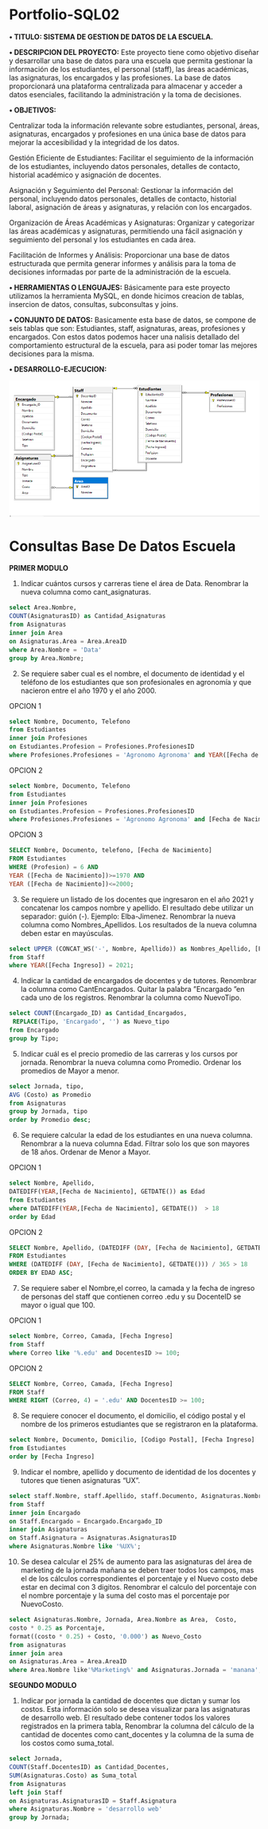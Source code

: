 # Portfolio-SQL02

**•	TITULO: SISTEMA DE GESTION DE DATOS DE LA ESCUELA.**  

**•	DESCRIPCION DEL PROYECTO:** Este proyecto tiene como objetivo diseñar y desarrollar una base de datos para una escuela que permita gestionar la información de los estudiantes, el personal (staff), las áreas académicas, las asignaturas, los encargados y las profesiones. La base de datos proporcionará una plataforma centralizada para almacenar y acceder a datos esenciales, facilitando la administración y la toma de decisiones.

**•	OBJETIVOS:**

Centralizar toda la información relevante sobre estudiantes, personal, áreas, asignaturas, encargados y profesiones en una única base de datos para mejorar la accesibilidad y la integridad de los datos.

Gestión Eficiente de Estudiantes: Facilitar el seguimiento de la información de los estudiantes, incluyendo datos personales, detalles de contacto, historial académico y asignación de docentes.

Asignación y Seguimiento del Personal: Gestionar la información del personal, incluyendo datos personales, detalles de contacto, historial laboral, asignación de áreas y asignaturas, y relación con los encargados.

Organización de Áreas Académicas y Asignaturas: Organizar y categorizar las áreas académicas y asignaturas, permitiendo una fácil asignación y seguimiento del personal y los estudiantes en cada área.

Facilitación de Informes y Análisis: Proporcionar una base de datos estructurada que permita generar informes y análisis para la toma de decisiones informadas por parte de la administración de la escuela.

**•	HERRAMIENTAS O LENGUAJES:** Básicamente para este proyecto utilizamos la herramienta MySQL, en donde hicimos creacion de tablas, insercion de datos, consultas, subconsultas y joins.

**•	CONJUNTO DE DATOS:** Basicamente esta base de datos, se compone de seis tablas que son: Estudiantes, staff, asignaturas, areas, profesiones y encargados. Con estos datos podemos hacer una nalisis detallado del comportamiento estructural de la escuela, para asi poder tomar las mejores decisiones para la misma.


**•	DESARROLLO-EJECUCION:**

![Der](https://github.com/pocolus/Portfolio-SQL02/blob/main/Der.png)


# Consultas Base De Datos Escuela

**PRIMER MODULO**

1. Indicar cuántos cursos y carreras tiene el área de Data. Renombrar la nueva columna como
cant_asignaturas.
```sql
select Area.Nombre, 
COUNT(AsignaturasID) as Cantidad_Asignaturas
from Asignaturas
inner join Area
on Asignaturas.Area = Area.AreaID
where Area.Nombre = 'Data'
group by Area.Nombre;
```
2. Se requiere saber cual es el nombre, el documento de identidad y el teléfono de los estudiantes que son
profesionales en agronomía y que nacieron entre el año 1970 y el año 2000.

OPCION 1
```sql
select Nombre, Documento, Telefono
from Estudiantes
inner join Profesiones
on Estudiantes.Profesion = Profesiones.ProfesionesID
where Profesiones.Profesiones = 'Agronomo Agronoma' and YEAR([Fecha de Nacimiento]) between 1970 and 2000;
```
OPCION 2
```sql
select Nombre, Documento, Telefono
from Estudiantes
inner join Profesiones
on Estudiantes.Profesion = Profesiones.ProfesionesID
where Profesiones.Profesiones = 'Agronomo Agronoma' and [Fecha de Nacimiento] between '1970-01-01' and '2000-12-31';
```
OPCION 3
```sql
SELECT Nombre, Documento, telefono, [Fecha de Nacimiento] 
FROM Estudiantes
WHERE (Profesion) = 6 AND
YEAR ([Fecha de Nacimiento])>=1970 AND 
YEAR ([Fecha de Nacimiento])<=2000;
```
3. Se requiere un listado de los docentes que ingresaron en el año 2021 y concatenar los campos nombre y
apellido. El resultado debe utilizar un separador: guión (-). Ejemplo: Elba-Jimenez. Renombrar la nueva
columna como Nombres_Apellidos. Los resultados de la nueva columna deben estar en mayúsculas.
```sql
select UPPER (CONCAT_WS('-', Nombre, Apellido)) as Nombres_Apellido, [Fecha Ingreso]
from Staff
where YEAR([Fecha Ingreso]) = 2021;
```
4. Indicar la cantidad de encargados de docentes y de tutores. Renombrar la columna como CantEncargados.
Quitar la palabra ”Encargado ”en cada uno de los registros. Renombrar la columna como NuevoTipo.
```sql
select COUNT(Encargado_ID) as Cantidad_Encargados,
 REPLACE(Tipo, 'Encargado', '') as Nuevo_tipo
from Encargado
group by Tipo;
```
5. Indicar cuál es el precio promedio de las carreras y los cursos por jornada. Renombrar la nueva columna
como Promedio. Ordenar los promedios de Mayor a menor.
```sql
select Jornada, tipo,
AVG (Costo) as Promedio
from Asignaturas
group by Jornada, tipo
order by Promedio desc;
```
6. Se requiere calcular la edad de los estudiantes en una nueva columna. Renombrar a la nueva columna Edad.
Filtrar solo los que son mayores de 18 años. Ordenar de Menor a Mayor.

OPCION 1
```sql
select Nombre, Apellido,
DATEDIFF(YEAR,[Fecha de Nacimiento], GETDATE()) as Edad
from Estudiantes
where DATEDIFF(YEAR,[Fecha de Nacimiento], GETDATE())  > 18
order by Edad
```
OPCION 2
```sql
SELECT Nombre, Apellido, (DATEDIFF (DAY, [Fecha de Nacimiento], GETDATE())) / 365 AS EDAD
FROM Estudiantes
WHERE (DATEDIFF (DAY, [Fecha de Nacimiento], GETDATE())) / 365 > 18
ORDER BY EDAD ASC;
```
7. Se requiere saber el Nombre,el correo, la camada y la fecha de ingreso de personas del staff que contienen
correo .edu y su DocenteID se mayor o igual que 100.

OPCION 1
```sql
select Nombre, Correo, Camada, [Fecha Ingreso]
from Staff
where Correo like '%.edu' and DocentesID >= 100;
```
OPCION 2
```sql
SELECT Nombre, Correo, Camada, [Fecha Ingreso]
FROM Staff
WHERE RIGHT (Correo, 4) = '.edu' AND DocentesID >= 100;
```
8. Se requiere conocer el documento, el domicilio, el código postal y el nombre de los
primeros estudiantes que se registraron en la plataforma.
```sql
select Nombre, Documento, Domicilio, [Codigo Postal], [Fecha Ingreso]
from Estudiantes
order by [Fecha Ingreso]
```
9. Indicar el nombre, apellido y documento de identidad de los docentes y tutores que
tienen asignaturas “UX”.
```sql
select staff.Nombre, staff.Apellido, staff.Documento, Asignaturas.Nombre as Asignatura, Encargado.Nombre, Encargado.Apellido, Encargado.Documento
from Staff
inner join Encargado
on Staff.Encargado = Encargado.Encargado_ID
inner join Asignaturas
on Staff.Asignatura = Asignaturas.AsignaturasID
where Asignaturas.Nombre like '%UX%';
```
10. Se desea calcular el 25% de aumento para las asignaturas del área de marketing de la
jornada mañana se deben traer todos los campos, mas el de los cálculos
correspondientes el porcentaje y el Nuevo costo debe estar en decimal con 3 digitos.
Renombrar el calculo del porcentaje con el nombre porcentaje y la suma del costo
mas el porcentaje por NuevoCosto.
```sql
select Asignaturas.Nombre, Jornada, Area.Nombre as Area,  Costo,
costo * 0.25 as Porcentaje,
format((costo * 0.25) + Costo, '0.000') as Nuevo_Costo 
from asignaturas
inner join area
on Asignaturas.Area = Area.AreaID 
where Area.Nombre like'%Marketing%' and Asignaturas.Jornada = 'manana';
```
**SEGUNDO MODULO**

1. Indicar por jornada la cantidad de docentes que dictan y sumar los costos. Esta información solo se desea
visualizar para las asignaturas de desarrollo web. El resultado debe contener todos los valores registrados en la
primera tabla, Renombrar la columna del cálculo de la cantidad de docentes como cant_docentes y la
columna de la suma de los costos como suma_total.
```sql
select Jornada,
COUNT(Staff.DocentesID) as Cantidad_Docentes,
SUM(Asignaturas.Costo) as Suma_total
from Asignaturas
left join Staff
on Asignaturas.AsignaturasID = Staff.Asignatura
where Asignaturas.Nombre = 'desarrollo web'
group by Jornada;
```















